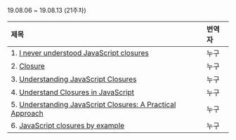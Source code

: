 19.08.06 ~ 19.08.13 (21주차)

|     제목     |    번역자    |
| :---------- | :--------- |
| 1. [I never understood JavaScript closures](https://medium.com/dailyjs/i-never-understood-javascript-closures-9663703368e8) | 누구 |
| 2. [Closure](https://javascript.info/closure) | 누구 |
| 3. [Understanding JavaScript Closures](https://codeburst.io/understanding-javascript-closures-da6aab330302) | 누구 |
| 4. [Understand Closures in JavaScript](https://codeburst.io/understand-closures-in-javascript-d07852fa51e7) | 누구 |
| 5. [Understanding JavaScript Closures: A Practical Approach](https://scotch.io/tutorials/understanding-javascript-closures-a-practical-approach) | 누구 |
| 6. [JavaScript closures by example](https://howchoo.com/g/mge2mji2mtq/javascript-closures-by-example) | 누구 |